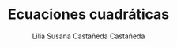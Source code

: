 ---
title: "Ecuaciones cuadráticas"
year: 2020
thumbnail: "assets/img/Logo-ommags.png"
topic: "Álgebra"
file: "assets/pdf/Material/Ecuaciones-cuadráticas.pdf"
author: "Lilia Susana Castañeda Castañeda"
level: "Intermedio"
alttext: "Prepárate para conocer a la chicharronera."
---